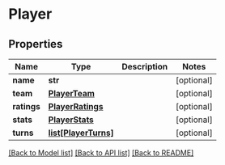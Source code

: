# Player

## Properties
Name | Type | Description | Notes
------------ | ------------- | ------------- | -------------
**name** | **str** |  | [optional] 
**team** | [**PlayerTeam**](PlayerTeam.md) |  | [optional] 
**ratings** | [**PlayerRatings**](PlayerRatings.md) |  | [optional] 
**stats** | [**PlayerStats**](PlayerStats.md) |  | [optional] 
**turns** | [**list[PlayerTurns]**](PlayerTurns.md) |  | [optional] 

[[Back to Model list]](../README.md#documentation-for-models) [[Back to API list]](../README.md#documentation-for-api-endpoints) [[Back to README]](../README.md)



